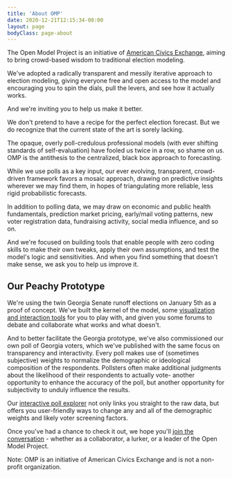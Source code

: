 ```yaml
---
title: 'About OMP'
date: 2020-12-21T12:15:34-08:00
layout: page
bodyClass: page-about
---
```

The Open Model Project is an initiative of [American Civics Exchange](https://amciv.com), aiming to bring crowd-based wisdom to traditional election modeling.

We've adopted a radically transparent and messily iterative approach to election modeling, giving everyone free and open access to the model and encouraging you to spin the dials, pull the levers, and see how it actually works.

And we're inviting you to help us make it better.

We don't pretend to have a recipe for the perfect election forecast. But we do recognize that the current state of the art is sorely lacking.

The opaque, overly poll-credulous professional models (with ever shifting standards of self-evaluation) have fooled us twice in a row, so shame on us. OMP is the antithesis to the centralized, black box approach to forecasting.

While we use polls as a key input, our ever evolving, transparent, crowd-driven framework favors a mosaic approach, drawing on predictive insights wherever we may find them, in hopes of triangulating more reliable, less rigid probabilistic forecasts.

In addition to polling data, we may draw on economic and public health fundamentals, prediction market pricing, early/mail voting patterns, new voter registration data, fundraising activity, social media influence, and so on.

And we're focused on building tools that enable people with zero coding skills to make their own tweaks, apply their own assumptions, and test the model's logic and sensitivities. And when you find something that doesn't make sense, we ask you to help us improve it.

## Our Peachy Prototype

We're using the twin Georgia Senate runoff elections on January 5th as a proof of concept. We've built the kernel of the model, some [visualization and interaction tools](https://www.openmodelproject.org/) for you to play with, and given you some forums to debate and collaborate what works and what doesn't.

And to better facilitate the Georgia prototype, we've also commissioned our own poll of Georgia voters, which we've published with the same focus on transparency and interactivity. Every poll makes use of (sometimes subjective) weights to normalize the demographic or ideological composition of the respondents. Pollsters often make additional judgments about the likelihood of their respondents to actually vote- another opportunity to enhance the accuracy of the poll, but another opportunity for subjectivity to unduly influence the results.

Our [interactive poll explorer](https://www.openmodelproject.org/inhouse/) not only links you straight to the raw data, but offers you user-friendly ways to change any and all of the demographic weights and likely voter screening factors.

Once you've had a chance to check it out, we hope you'll [join the conversation](https://discord.gg/HrnsJZ5baM) - whether as a collaborator, a lurker, or a leader of the Open Model Project.


Note: OMP is an initiative of American Civics Exchange and is not a non-profit organization.
